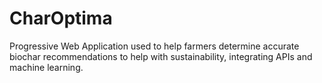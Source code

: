 # CharOptima
Progressive Web Application used to help farmers determine accurate biochar recommendations to help with sustainability, integrating APIs and machine learning. 
